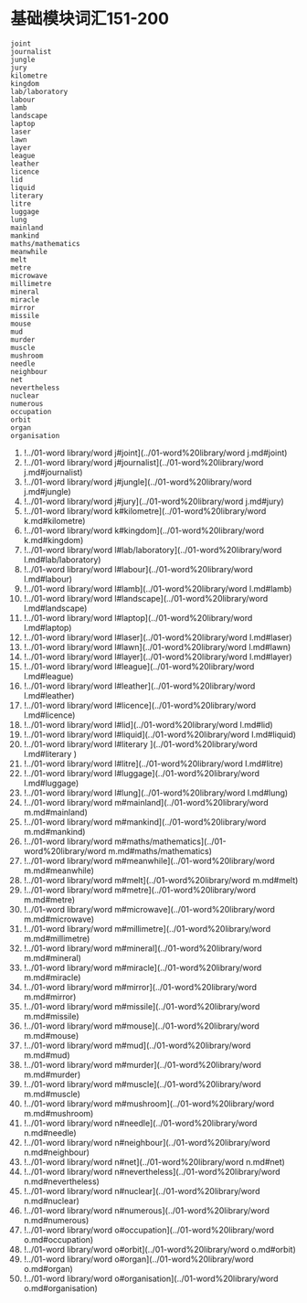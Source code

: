 # 基础模块词汇151-200

	joint
	journalist
	jungle
	jury
	kilometre
	kingdom
	lab/laboratory
	labour
	lamb
	landscape
	laptop
	laser
	lawn
	layer
	league
	leather
	licence
	lid
	liquid
	literary 
	litre
	luggage
	lung
	mainland
	mankind
	maths/mathematics
	meanwhile
	melt
	metre
	microwave
	millimetre
	mineral
	miracle
	mirror
	missile
	mouse
	mud
	murder
	muscle
	mushroom
	needle
	neighbour
	net
	nevertheless
	nuclear
	numerous
	occupation
	orbit
	organ
	organisation


1. !../01-word library/word j#joint](../01-word%20library/word j.md#joint)
2. !../01-word library/word j#journalist](../01-word%20library/word j.md#journalist)
3. !../01-word library/word j#jungle](../01-word%20library/word j.md#jungle)
4. !../01-word library/word j#jury](../01-word%20library/word j.md#jury)
5. !../01-word library/word k#kilometre](../01-word%20library/word k.md#kilometre)
6. !../01-word library/word k#kingdom](../01-word%20library/word k.md#kingdom)
7. !../01-word library/word l#lab/laboratory](../01-word%20library/word l.md#lab/laboratory)
8. !../01-word library/word l#labour](../01-word%20library/word l.md#labour)
9. !../01-word library/word l#lamb](../01-word%20library/word l.md#lamb)
10. !../01-word library/word l#landscape](../01-word%20library/word l.md#landscape)
11. !../01-word library/word l#laptop](../01-word%20library/word l.md#laptop)
12. !../01-word library/word l#laser](../01-word%20library/word l.md#laser)
13. !../01-word library/word l#lawn](../01-word%20library/word l.md#lawn)
14. !../01-word library/word l#layer](../01-word%20library/word l.md#layer)
15. !../01-word library/word l#league](../01-word%20library/word l.md#league)
16. !../01-word library/word l#leather](../01-word%20library/word l.md#leather)
17. !../01-word library/word l#licence](../01-word%20library/word l.md#licence)
18. !../01-word library/word l#lid](../01-word%20library/word l.md#lid)
19. !../01-word library/word l#liquid](../01-word%20library/word l.md#liquid)
20. !../01-word library/word l#literary ](../01-word%20library/word l.md#literary )
21. !../01-word library/word l#litre](../01-word%20library/word l.md#litre)
22. !../01-word library/word l#luggage](../01-word%20library/word l.md#luggage)
23. !../01-word library/word l#lung](../01-word%20library/word l.md#lung)
24. !../01-word library/word m#mainland](../01-word%20library/word m.md#mainland)
25. !../01-word library/word m#mankind](../01-word%20library/word m.md#mankind)
26. !../01-word library/word m#maths/mathematics](../01-word%20library/word m.md#maths/mathematics)
27. !../01-word library/word m#meanwhile](../01-word%20library/word m.md#meanwhile)
28. !../01-word library/word m#melt](../01-word%20library/word m.md#melt)
29. !../01-word library/word m#metre](../01-word%20library/word m.md#metre)
30. !../01-word library/word m#microwave](../01-word%20library/word m.md#microwave)
31. !../01-word library/word m#millimetre](../01-word%20library/word m.md#millimetre)
32. !../01-word library/word m#mineral](../01-word%20library/word m.md#mineral)
33. !../01-word library/word m#miracle](../01-word%20library/word m.md#miracle)
34. !../01-word library/word m#mirror](../01-word%20library/word m.md#mirror)
35. !../01-word library/word m#missile](../01-word%20library/word m.md#missile)
36. !../01-word library/word m#mouse](../01-word%20library/word m.md#mouse)
37. !../01-word library/word m#mud](../01-word%20library/word m.md#mud)
38. !../01-word library/word m#murder](../01-word%20library/word m.md#murder)
39. !../01-word library/word m#muscle](../01-word%20library/word m.md#muscle)
40. !../01-word library/word m#mushroom](../01-word%20library/word m.md#mushroom)
41. !../01-word library/word n#needle](../01-word%20library/word n.md#needle)
42. !../01-word library/word n#neighbour](../01-word%20library/word n.md#neighbour)
43. !../01-word library/word n#net](../01-word%20library/word n.md#net)
44. !../01-word library/word n#nevertheless](../01-word%20library/word n.md#nevertheless)
45. !../01-word library/word n#nuclear](../01-word%20library/word n.md#nuclear)
46. !../01-word library/word n#numerous](../01-word%20library/word n.md#numerous)
47. !../01-word library/word o#occupation](../01-word%20library/word o.md#occupation)
48. !../01-word library/word o#orbit](../01-word%20library/word o.md#orbit)
49. !../01-word library/word o#organ](../01-word%20library/word o.md#organ)
50. !../01-word library/word o#organisation](../01-word%20library/word o.md#organisation)
